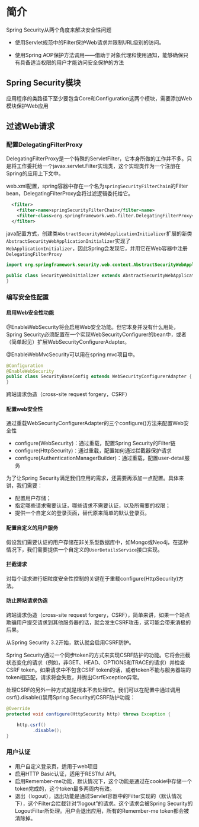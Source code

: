 
# 简介

Spring Security从两个角度来解决安全性问题

- 使用Servlet规范中的Filter保护Web请求并限制URL级别的访问。

- 使用Spring AOP保护方法调用——借助于对象代理和使用通知，能够确保只有具备适当权限的用户才能访问安全保护的方法

## Spring Security模块

应用程序的类路径下至少要包含Core和Configuration这两个模块，需要添加Web模块保护Web应用

## 过滤Web请求

### 配置DelegatingFilterProxy

DelegatingFilterProxy是一个特殊的ServletFilter，它本身所做的工作并不多。只是将工作委托给一个javax.servlet.Filter实现类，这个实现类作为一个<bean>注册在Spring的应用上下文中。

web.xml配置，spring容器中存在一个名为`springSecurityFilterChain`的Filter bean，DelegatingFilterProxy会将过滤逻辑委托给它。

```xml
  <filter>
    <filter-name>springSecurityFilterChain</filter-name>
    <filter-class>org.springframework.web.filter.DelegatingFilterProxy</filter-class>
  </filter>
```

java配置方式，创建类`AbstractSecurityWebApplicationInitializer`扩展的新类`AbstractSecurityWebApplicationInitializer`实现了`WebApplicationInitializer`，因此Spring会发现它，并用它在Web容器中注册`DelegatingFilterProxy`

```java
import org.springframework.security.web.context.AbstractSecurityWebApplicationInitializer;

public class SecurityWebInitializer extends AbstractSecurityWebApplicationInitializer {
}
```

### 编写安全性配置

#### 启用Web安全性功能

@EnableWebSecurity将会启用Web安全功能。但它本身并没有什么用处，Spring Security必须配置在一个实现WebSecurityConfigurer的bean中，或者（简单起见）扩展WebSecurityConfigurerAdapter。

@EnableWebMvcSecurity可以用在spring mvc项目中。

```java
@Configuration
@EnableWebSecurity
public class SecurityBaseConfig extends WebSecurityConfigurerAdapter {
}
```

跨站请求伪造（cross-site request forgery，CSRF）

#### 配置web安全性

通过重载WebSecurityConfigurerAdapter的三个configure()方法来配置Web安全性

- configure(WebSecurity)：通过重载，配置Spring Security的Filter链
- configure(HttpSecurity)：通过重载，配置如何通过拦截器保护请求
- configure(AuthenticationManagerBuilder)：通过重载，配置user-detail服务

为了让Spring Security满足我们应用的需求，还需要再添加一点配置。具体来讲，我们需要：

- 配置用户存储；
- 指定哪些请求需要认证，哪些请求不需要认证，以及所需要的权限；
- 提供一个自定义的登录页面，替代原来简单的默认登录页。

#### 配置自定义的用户服务

假设我们需要认证的用户存储在非关系型数据库中，如Mongo或Neo4j，在这种情况下，我们需要提供一个自定义的`UserDetailsService`接口实现。

#### 拦截请求

对每个请求进行细粒度安全性控制的关键在于重载configure(HttpSecurity)方法。

#### 防止跨站请求伪造

跨站请求伪造（cross-site request forgery，CSRF），简单来讲，如果一个站点欺骗用户提交请求到其他服务器的话，就会发生CSRF攻击，这可能会带来消极的后果。

从Spring Security 3.2开始，默认就会启用CSRF防护。

Spring Security通过一个同步token的方式来实现CSRF防护的功能。它将会拦截状态变化的请求（例如，非GET、HEAD、OPTIONS和TRACE的请求）并检查CSRF token。如果请求中不包含CSRF token的话，或者token不能与服务器端的token相匹配，请求将会失败，并抛出CsrfException异常。

处理CSRF的另外一种方式就是根本不去处理它。我们可以在配置中通过调用csrf().disable()禁用Spring Security的CSRF防护功能：

```java
@Override
protected void configure(HttpSecurity http) throws Exception {

    http.csrf()
          .disable();
}
```

### 用户认证

- 用户自定义登录页，适用于web项目
- 启用HTTP Basic认证，适用于RESTful API。
- 启用Remember-me功能，默认情况下，这个功能是通过在cookie中存储一个token完成的，这个token最多两周内有效。
- 退出（logout），退出功能是通过Servlet容器中的Filter实现的（默认情况下），这个Filter会拦截针对“/logout”的请求。这个请求会被Spring Security的LogoutFilter所处理。用户会退出应用，所有的Remember-me token都会被清除掉。

